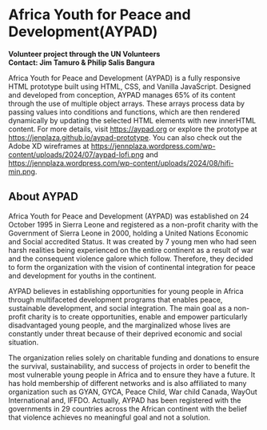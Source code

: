 # Africa Youth for Peace and Development(AYPAD)

**Volunteer project through the UN Volunteers<br />Contact: Jim Tamuro & Philip Salis Bangura**

Africa Youth for Peace and Development (AYPAD) is a fully responsive HTML prototype built using HTML, CSS, and Vanilla JavaScript. Designed and developed from conception, AYPAD manages 65% of its content through the use of multiple object arrays. These arrays process data by passing values into conditions and functions, which are then rendered dynamically by updating the selected HTML elements with new innerHTML content. For more details, visit https://aypad.org or explore the prototype at https://jenplaza.github.io/aypad-prototype. You can also check out the Adobe XD wireframes at https://jennplaza.wordpress.com/wp-content/uploads/2024/07/aypad-lofi.png and https://jennplaza.wordpress.com/wp-content/uploads/2024/08/hifi-min.png.

## About AYPAD

Africa Youth for Peace and Development (AYPAD) was established on 24 October 1995 in Sierra Leone and registered as a non-profit charity with the Government of Sierra Leone in 2000, holding a United Nations Economic and Social accredited Status. It was created by 7 young men who had seen harsh realities being experienced on the entire continent as a result of war and the consequent violence galore which follow. Therefore, they decided to form the organization with the vision of continental integration for peace and development for youths in the continent.

AYPAD believes in establishing opportunities for young people in Africa through multifaceted development programs that enables peace, sustainable development, and social integration. The main goal as a non-profit charity is to create opportunities, enable and empower particularly disadvantaged young people, and the marginalized whose lives are constantly under threat because of their deprived economic and social situation.

The organization relies solely on charitable funding and donations to ensure the survival, sustainability, and success of projects in order to benefit the most vulnerable young people in Africa and to ensure they have a future. It has hold membership of different networks and is also affiliated to many organization such as GYAN, GYCA, Peace Child, War child Canada, WayOut International and, IFFDO. Actually, AYPAD has been registered with the governments in 29 countries across the African continent with the belief that violence achieves no meaningful goal and not a solution.
